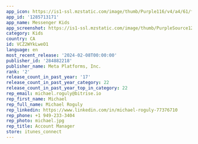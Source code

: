 ```yaml
---
app_icon: https://is1-ssl.mzstatic.com/image/thumb/Purple116/v4/a4/61/f0/a461f011-e735-4803-c225-a49b076a80ab/icon-0-0-1x_U007emarketing-0-7-0-85-220.png/1024x1024bb.png
app_id: '1285713171'
app_name: Messenger Kids
app_screenshot: https://is1-ssl.mzstatic.com/image/thumb/PurpleSource126/v4/3e/9c/c3/3e9cc33c-ceea-dba1-9d85-20bde989563d/a36ea423-d19a-4d3e-873c-6020ab1e93d5_MK_Apple_6.5inch_1.jpg/1284x2778bb.png
category: Kids
country: CA
id: VCZ2WYkLweO1
language: en
most_recent_release: '2024-02-08T00:00:00'
publisher_id: '284882218'
publisher_name: Meta Platforms, Inc.
rank: '2'
release_count_in_past_year: '17'
release_count_in_past_year_category: 22
release_count_in_past_year_top_in_category: 22
rep_email: michael.roguly@bitrise.io
rep_first_name: Michael
rep_full_name: Michael Roguly
rep_linkedin: https://www.linkedin.com/in/michael-roguly-77376710
rep_phone: +1 949-233-3404
rep_photo: michael.jpg
rep_title: Account Manager
store: itunes_connect
---
```

